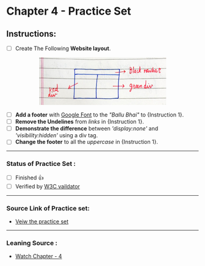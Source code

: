 # Chapter 4 - Practice Set

## Instructions:

- [ ] Create The Following **Website layout**.
  
<div align="center">
    <img src="src/Instruct_1_Website_Layout.PNG" alt="Practice Set Chapter - 4, Q1. Website Layout" />
</div>

- [ ] **Add a footer** with [Google Font](https://fonts.google.com/ "Goto Google Fonts") to the *"Ballu Bhai"* to {Instruction 1}.
- [ ] **Remove the Undelines** from *links* in {Instruction 1}.
- [ ] **Demonstrate the difference** between *'display:none'* and *'visibility:hidden'* using a div tag.
- [ ] **Change the footer** to all the *uppercase* in {Instruction 1}.

---

### Status of Practice Set :

- [ ] Finished :+1:
- [ ] Verified by [W3C vaildator ](https://validator.w3.org/#validate_by_upload "Goto W3c vaildator")

---

### Source Link of Practice set:

- [Veiw the practice set](https://drive.google.com/file/d/1ixsoDb8mCuIZWCHQyOb7jc735BDDsiHe/view "Goto Practice Set")

---
### Leaning Source :

- [Watch Chapter - 4](https://youtu.be/Edsxf_NBFrw?t=10160 "Goto CSS tutorial by CodeWithHarry")
